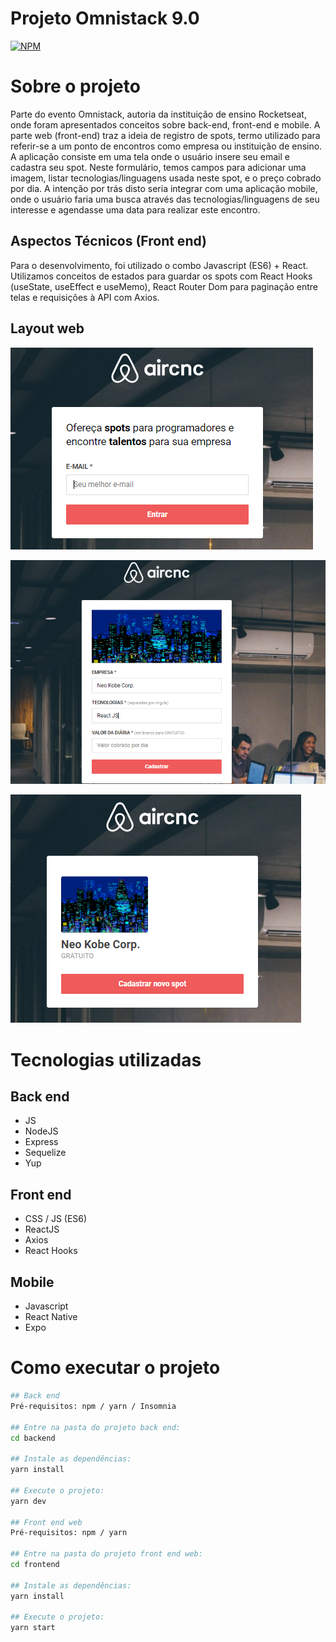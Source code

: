 # Projeto Omnistack 9.0 
[![NPM](https://img.shields.io/npm/l/react)](https://github.com/math-thomaz/omnistack9.0_project/blob/master/LICENSE) 

# Sobre o projeto

Parte do evento Omnistack, autoria da instituição de ensino Rocketseat, onde foram apresentados conceitos sobre back-end, front-end e mobile. A parte web (front-end) traz a ideia de registro de spots, termo utilizado para referir-se a um ponto de encontros como empresa ou instituição de ensino. A aplicação consiste em uma tela onde o usuário insere seu email e cadastra seu spot. Neste formulário, temos campos para adicionar uma imagem, listar tecnologias/linguagens usada neste spot, e o preço cobrado por dia. A intenção por trás disto seria integrar com uma aplicação mobile, onde o usuário faria uma busca através das tecnologias/linguagens de seu interesse e agendasse uma data para realizar este encontro.

## Aspectos Técnicos (Front end)
Para o desenvolvimento, foi utilizado o combo Javascript (ES6) + React. Utilizamos conceitos de estados para guardar os spots com React Hooks (useState, useEffect e useMemo), React Router Dom para paginação entre telas e requisições à API com Axios.

## Layout web
![Web 1](https://github.com/math-thomaz/assets/blob/master/Rocketseat/omnistack9.0_project/img1.PNG)

![Web 2](https://github.com/math-thomaz/assets/blob/master/Rocketseat/omnistack9.0_project/img2.PNG)

![Web 3](https://github.com/math-thomaz/assets/blob/master/Rocketseat/omnistack9.0_project/img3.PNG)

# Tecnologias utilizadas
## Back end
- JS
- NodeJS
- Express
- Sequelize
- Yup

## Front end
- CSS / JS (ES6)
- ReactJS
- Axios
- React Hooks

## Mobile
- Javascript
- React Native
- Expo

# Como executar o projeto

```bash
## Back end
Pré-requisitos: npm / yarn / Insomnia

## Entre na pasta do projeto back end:
cd backend

## Instale as dependências:
yarn install

## Execute o projeto:
yarn dev

## Front end web
Pré-requisitos: npm / yarn

## Entre na pasta do projeto front end web:
cd frontend

## Instale as dependências:
yarn install

## Execute o projeto:
yarn start
```
